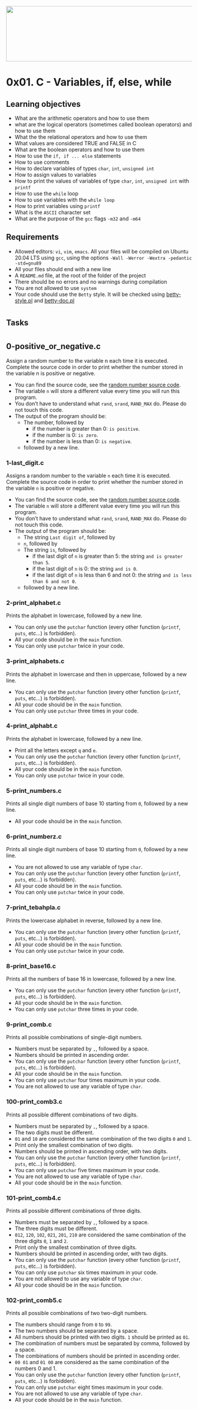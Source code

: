 <img src="https://assets.website-files.com/6105315644a26f77912a1ada/610540e8b4cd6969794fe673_Holberton_School_logo-04-04.svg" height="150px" width="800px">



#
# 0x01. C - Variables, if, else, while

## Learning objectives

* What are the arithmetic operators and how to use them
* what are the logical operators (sometimes called boolean operators) and how to use them
* What the the relational operators and how to use them
* What values are considered TRUE and FALSE in C
* What are the boolean operators and how to use them
* How to use the `if, if ... else` statements
* How to use comments
* How to declare variables of types `char`, `int`, `unsigned int`
* How to assign values to variables
* How to print the values of variables of type `char`, `int`, `unsigned int` with `printf`
* How to use the `while` loop
* How to use variables with the `while loop`
* How to print variables using `printf`
* What is the `ASCII` character set
* What are the purpose of the `gcc` flags `-m32` and `-m64`

## Requirements
* Allowed editors: `vi`, `vim`, `emacs`.
All your files will be compiled on Ubuntu 20.04 LTS using `gcc`, using the options `-Wall -Werror -Wextra -pedantic -std=gnu89`
* All your files should end with a new line
* A `README.md` file, at the root of the folder of the project
* There should be no errors and no warnings during compilation
* You are not allowed to use `system`
* Your code should use the `Betty` style. It will be checked using [betty-style.pl](https://github.com/holbertonschool/Betty/blob/master/betty-style.pl) and [betty-doc.pl](https://github.com/holbertonschool/Betty/blob/master/betty-doc.pl)

#
## Tasks

#

## 0-positive_or_negative.c
Assign a random number to the variable n each time it is executed. Complete the source code in order to print whether the number stored in the variable n is positive or negative.
- You can find the source code, see the [random number source code](https://github.com/holbertonschool/0x01.c/blob/master/0-positive_or_negative_c).
- The variable `n` will store a different value every time you will run this program.
- You don’t have to understand what `rand`, `srand`, `RAND_MAX` do. Please do not touch this code.
- The output of the program should be:
	- The number, followed by
		- if the number is greater than 0: `is positive`.
		- if the number is 0: `is zero`.
		- if the number is less than 0: `is negative`.
	- followed by a new line.

### 1-last_digit.c
Assigns a random number to the variable `n` each time it is executed. Complete the source code in order to print whether the number stored in the variable `n` is positive or negative.
- You can find the source code, see the [random number source code](https://github.com/holbertonschool/0x01.c/blob/master/0-positive_or_negative_c).
- The variable `n` will store a different value every time you will run this program.
- You don’t have to understand what `rand`, `srand`, `RAND_MAX` do. Please do not touch this code.
- The output of the program should be:
	- The string `Last digit of`, followed by
	- `n`, followed by
	- The string `is`, followed by
		- if the last digit of `n` is greater than 5: the string `and is greater than 5`.
		- if the last digit of `n` is 0: the string `and is 0`.
		- if the last digit of `n` is less than 6 and not 0: the string `and is less than 6 and not 0`.
	- followed by a new line.

### 2-print_alphabet.c
Prints the alphabet in lowercase, followed by a new line.
- You can only use the `putchar` function (every other function (`printf`, `puts`, etc…) is forbidden).
- All your code should be in the `main` function.
- You can only use `putchar` twice in your code.

### 3-print_alphabets.c
Prints the alphabet in lowercase and then in uppercase, followed by a new line.
- You can only use the `putchar` function (every other function (`printf`, `puts`, etc…) is forbidden).
- All your code should be in the `main` function.
- You can only use `putchar` three times in your code.

### 4-print_alphabt.c
Prints the alphabet in lowercase, followed by a new line.
- Print all the letters except `q` and `e`.
- You can only use the `putchar` function (every other function (`printf`, `puts`, etc…) is forbidden).
- All your code should be in the `main` function.
- You can only use `putchar` twice in your code.

### 5-print_numbers.c
Prints all single digit numbers of base 10 starting from `0`, followed by a new line.
- All your code should be in the `main` function.

### 6-print_numberz.c
Prints all single digit numbers of base 10 starting from `0`, followed by a new line.
- You are not allowed to use any variable of type `char`.
- You can only use the `putchar` function (every other function (`printf`, `puts`, etc…) is forbidden).
- All your code should be in the `main` function.
- You can only use `putchar` twice in your code.

### 7-print_tebahpla.c
Prints the lowercase alphabet in reverse, followed by a new line.
- You can only use the `putchar` function (every other function (`printf`, `puts`, etc…) is forbidden).
- All your code should be in the `main` function.
- You can only use `putchar` twice in your code.

### 8-print_base16.c
Prints all the numbers of base 16 in lowercase, followed by a new line.
- You can only use the `putchar` function (every other function (`printf`, `puts`, etc…) is forbidden).
- All your code should be in the `main` function.
- You can only use `putchar` three times in your code.

### 9-print_comb.c
Prints all possible combinations of single-digit numbers.
- Numbers must be separated by `,`, followed by a space.
- Numbers should be printed in ascending order.
- You can only use the `putchar` function (every other function (`printf`, `puts`, etc…) is forbidden).
- All your code should be in the `main` function.
- You can only use `putchar` four times maximum in your code.
- You are not allowed to use any variable of type `char`.

### 100-print_comb3.c
Prints all possible different combinations of two digits.
- Numbers must be separated by `,`, followed by a space.
- The two digits must be different.
- `01` and `10` are considered the same combination of the two digits `0` and 	`1`.
- Print only the smallest combination of two digits.
- Numbers should be printed in ascending order, with two digits.
- You can only use the `putchar` function (every other function (`printf`, `puts`, etc…) is forbidden).
- You can only use `putchar` five times maximum in your code.
- You are not allowed to use any variable of type `char`.
- All your code should be in the `main` function.

### 101-print_comb4.c
Prints all possible different combinations of three digits.
- Numbers must be separated by `,`, followed by a space.
- The three digits must be different.
- `012`, `120`, `102`, `021`, `201`, `210` are considered the same combination of the three digits `0`, `1` and `2`.
- Print only the smallest combination of three digits.
- Numbers should be printed in ascending order, with two digits.
- You can only use the `putchar` function (every other function (`printf`, `puts`, etc…) is forbidden).
- You can only use `putchar` six times maximum in your code.
- You are not allowed to use any variable of type `char`.
- All your code should be in the `main` function.

### 102-print_comb5.c
Prints all possible combinations of two two-digit numbers.
- The numbers should range from `0` to `99`.
- The two numbers should be separated by a space.
- All numbers should be printed with two digits. `1` should be printed as `01`.
- The combination of numbers must be separated by comma, followed by a space.
- The combinations of numbers should be printed in ascending order.
- `00 01` and `01 00` are considered as the same combination of the numbers 0 and 1.
- You can only use the `putchar` function (every other function (`printf`, `puts`, etc…) is forbidden).
- You can only use `putchar` eight times maximum in your code.
- You are not allowed to use any variable of type `char`.
- All your code should be in the `main` function.
